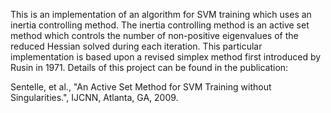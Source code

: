 This is an implementation of an algorithm for SVM training which uses an inertia controlling method. The inertia controlling method is an active set method which controls the number of non-positive eigenvalues of the reduced Hessian solved during each iteration. This particular implementation is based upon a revised simplex method first introduced by Rusin in 1971. Details of this project can be found in the publication:

Sentelle, et al., "An Active Set Method for SVM Training without Singularities.", IJCNN, Atlanta, GA, 2009.